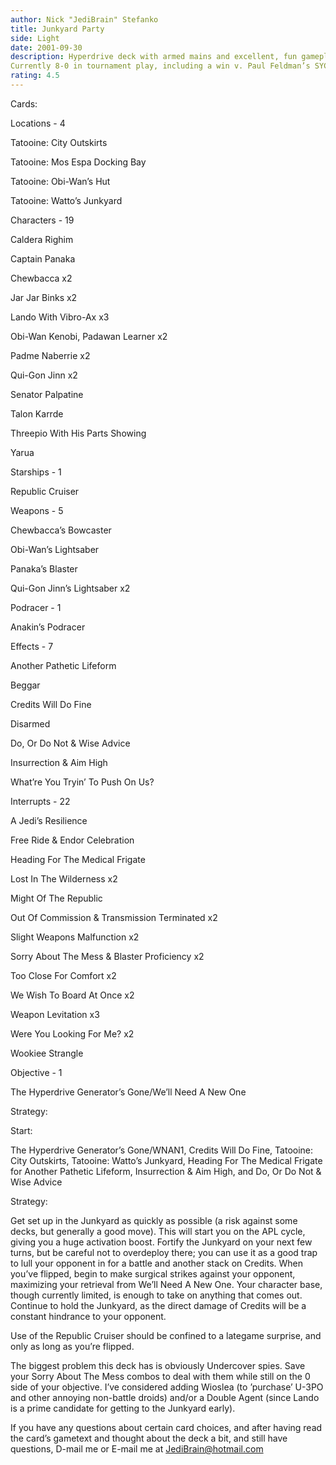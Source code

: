 ```yaml
---
author: Nick "JediBrain" Stefanko
title: Junkyard Party
side: Light
date: 2001-09-30
description: Hyperdrive deck with armed mains and excellent, fun gameplay.
Currently 8-0 in tournament play, including a win v. Paul Feldman’s SYCFA deck.
rating: 4.5
---
```

Cards: 

Locations - 4
Tatooine: City Outskirts 
Tatooine: Mos Espa Docking Bay 
Tatooine: Obi-Wan’s Hut 
Tatooine: Watto’s Junkyard 

Characters - 19
Caldera Righim 
Captain Panaka 
Chewbacca  x2
Jar Jar Binks  x2
Lando With Vibro-Ax  x3
Obi-Wan Kenobi, Padawan Learner  x2
Padme Naberrie  x2
Qui-Gon Jinn  x2
Senator Palpatine 
Talon Karrde 
Threepio With His Parts Showing 
Yarua 

Starships - 1
Republic Cruiser 

Weapons - 5
Chewbacca’s Bowcaster 
Obi-Wan’s Lightsaber 
Panaka’s Blaster 
Qui-Gon Jinn’s Lightsaber  x2

Podracer - 1
Anakin’s Podracer 

Effects - 7
Another Pathetic Lifeform 
Beggar 
Credits Will Do Fine 
Disarmed 
Do, Or Do Not & Wise Advice 
Insurrection & Aim High 
What’re You Tryin’ To Push On Us? 

Interrupts - 22
A Jedi’s Resilience 
Free Ride & Endor Celebration 
Heading For The Medical Frigate 
Lost In The Wilderness  x2
Might Of The Republic 
Out Of Commission & Transmission Terminated  x2
Slight Weapons Malfunction  x2
Sorry About The Mess & Blaster Proficiency  x2
Too Close For Comfort  x2
We Wish To Board At Once  x2
Weapon Levitation  x3
Were You Looking For Me?  x2
Wookiee Strangle 

Objective - 1
The Hyperdrive Generator’s Gone/We’ll Need A New One  

Strategy: 

Start:
The Hyperdrive Generator’s Gone/WNAN1, Credits Will Do Fine, Tatooine: City Outskirts, Tatooine: Watto’s Junkyard, Heading For The Medical Frigate for Another Pathetic Lifeform, Insurrection & Aim High, and Do, Or Do Not & Wise Advice

Strategy:
Get set up in the Junkyard as quickly as possible (a risk against some decks, but generally a good move).  This will start you on the APL cycle, giving you a huge activation boost.  Fortify the Junkyard on your next few turns, but be careful not to overdeploy there; you can use it as a good trap to lull your opponent in for a battle and another stack on Credits.  When you’ve flipped, begin to make surgical strikes against your opponent, maximizing your retrieval from We’ll Need A New One.  Your character base, though currently limited, is enough to take on anything that comes out.  Continue to hold the Junkyard, as the direct damage of Credits will be a constant hindrance to your opponent.
Use of the Republic Cruiser should be confined to a lategame surprise, and only as long as you’re flipped.
The biggest problem this deck has is obviously Undercover spies.  Save your Sorry About The Mess combos to deal with them while still on the 0 side of your objective.  I’ve considered adding Wioslea (to ’purchase’ U-3PO and other annoying non-battle droids) and/or a Double Agent (since Lando is a prime candidate for getting to the Junkyard early).

If you have any questions about certain card choices, and after having read the card’s gametext and thought about the deck a bit, and still have questions, D-mail me or E-mail me at JediBrain@hotmail.com
